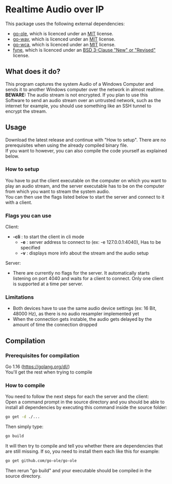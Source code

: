# Realtime Audio over IP
This package uses the following external dependencies:
* [go-ole](https://github.com/go-ole/go-ole), which is licenced under an [MIT](https://github.com/go-ole/go-ole/blob/master/LICENSE) license.
* [go-wav](https://github.com/moutend/go-wav), which is licenced under an [MIT](https://github.com/moutend/go-wav/blob/master/LICENSE) license.
* [go-wca](https://github.com/moutend/go-wca), which is licenced under an [MIT](https://github.com/moutend/go-wca/blob/develop/LICENSE) license.
* [fyne](https://github.com/fyne-io/fyne), which is licenced under an [BSD 3-Clause "New" or "Revised"](https://github.com/fyne-io/fyne/blob/master/LICENSE) license.

## What does it do?
This program captures the system Audio of a Windows Computer and sends it to another Windows computer over the network in almost realtime.  
**BEWARE:** The audio stream is not encrypted. If you plan to use this Software to send an audio stream over an untrusted network, such as the internet for example, you should use something like an SSH tunnel to encrypt the stream.  


## Usage
Download the latest release and continue with "How to setup". There are no prerequisites when using the already compiled binary file.  
If you want to however, you can also compile the code yourself as explained below.  


### How to setup
You have to put the client executable on the computer on which you want to play an audio stream, and the server executable has to be on the computer from which you want to stream the system audio.  
You can then use the flags listed below to start the server and connect to it with a client.  

### Flags you can use
Client:
* **-cli** :   to start the client in cli mode
    * **-e** :   server address to connect to (ex: -e 127.0.0.1:4040), Has to be specified
    * **-v** :   displays more info about the stream and the audio setup  

Server:  
* There are currently no flags for the server. It automatically starts listening on port 4040 and waits for a client to connect. Only one client is supported at a time per server.  

### Limitations
* Both devices have to use the same audio device settings (ex: 16 Bit, 48000 Hz), as there is no audio resampler implemented yet  
* When the connection gets instable, the audio gets delayed by the amount of time the connection dropped  

## Compilation
### Prerequisites for compilation
Go 1.16 (https://golang.org/dl/)  
You'll get the rest when trying to compile  


### How to compile
You need to follow the next steps for each the server and the client:  
Open a command prompt in the source directory and you should be able to install all dependencies by executing this command inside the source folder: 
```sh
go get -d ./...
```
Then simply type:
```sh
go build
```
It will then try to compile and tell you whether there are dependencies that are still missing.
If so, you need to install them each like this for example: 
```sh
go get github.com/go-ole/go-ole
```
Then rerun "go build" and your executable should be compiled in the source directory.
